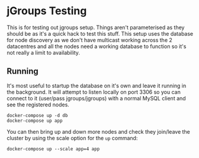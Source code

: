jGroups Testing
===============

This is for testing out jgroups setup. Things aren't parameterised as they
should be as it's a quick hack to test this stuff. This setup uses the
database for node discovery as we don't have multicast working across the 2 
datacentres and all the nodes need a working database to function so it's
not really a limit to availability.

Running
-------

It's most useful to startup the database on it's own and leave it running
in the background. It will attempt to listen locally on port 3306 so you can
connect to it (user/pass jgroups/jgroups) with a normal MySQL client and see
the registered nodes.

    docker-compose up -d db
    docker-compose up app
    
You can then bring up and down more nodes and check they join/leave the cluster
by using the scale option for the ``up`` command:

    docker-compose up --scale app=4 app

